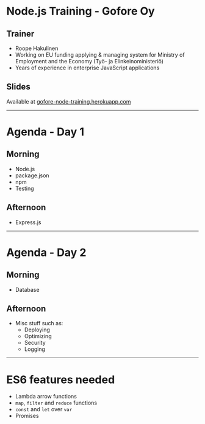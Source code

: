 # Node.js Training - Gofore Oy

## Trainer
- Roope Hakulinen
- Working on EU funding applying & managing system for Ministry of Employment and the Economy (Työ- ja Elinkeinoministeriö)
- Years of experience in enterprise JavaScript applications

## Slides
Available at [gofore-node-training.herokuapp.com](http://gofore-node-training.herokuapp.com/)

---
# Agenda - Day 1
## Morning
- Node.js
- package.json
- npm
- Testing

## Afternoon
- Express.js

---
# Agenda - Day 2
## Morning
- Database

## Afternoon
- Misc stuff such as:
    - Deploying
    - Optimizing
    - Security
    - Logging
    
---
# ES6 features needed
- Lambda arrow functions
- `map`, `filter` and `reduce` functions
- `const` and `let` over `var`
- Promises
